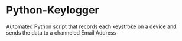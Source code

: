 # Python-Keylogger
Automated Python script that records each keystroke on a device and sends the data to a channeled Email Address
